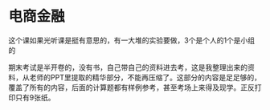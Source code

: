 # 电商金融
这个课如果光听课是挺有意思的，有一大堆的实验要做，3个是个人的1个是小组的

期末考试是半开卷的，没有书，自己带自己的资料进去考，这是我整理出来的资料，从老师的PPT里提取的精华部分，不能再压缩了。这部分的内容是足足够的，覆盖了所有的内容，后面的计算题都有样例参考，甚至考场上来得及现学。正反打印只有9张纸。
